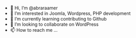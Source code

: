 - 👋 Hi, I’m @abraraamer
- 👀 I’m interested in Joomla, Wordpress, PHP development
- 🌱 I’m currently learning contributing to Github
- 💞️ I’m looking to collaborate on WordPress
- 📫 How to reach me ...

<!---
abraraamer/abraraamer is a ✨ special ✨ repository because its `README.md` (this file) appears on your GitHub profile.
You can click the Preview link to take a look at your changes.
--->
